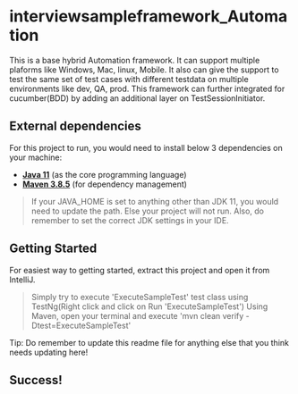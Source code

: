 # interviewsampleframework_Automation

This is a base hybrid Automation framework. It can support multiple plaforms like  Windows, Mac, linux, 
Mobile. It also can give the support to test the same set of test cases with different testdata on multiple 
environments like dev, QA, prod. This framework can further integrated for cucumber(BDD) by adding an additional 
layer on TestSessionInitiator. 

## External dependencies

For this project to run, you would need to install below 3 dependencies on your machine:

- **[Java 11](https://openjdk.java.net/projects/jdk/11/)** (as the core programming language)
- **[Maven 3.8.5](https://maven.apache.org/download.cgi)** (for dependency management)

> If your JAVA_HOME is set to anything other than JDK 11, you would need to update the path. Else your project
> will not run. Also, do remember to set the correct JDK settings in your IDE. 

## Getting Started

For easiest way to getting started, extract this project and open it from IntelliJ.
> Simply try to execute 'ExecuteSampleTest' test class using TestNg(Right click and click on Run 'ExecuteSampleTest')
> Using Maven, open your terminal and execute 'mvn clean verify -Dtest=ExecuteSampleTest'

Tip: Do remember to update this readme file for anything else that you think needs updating here!

## Success!
